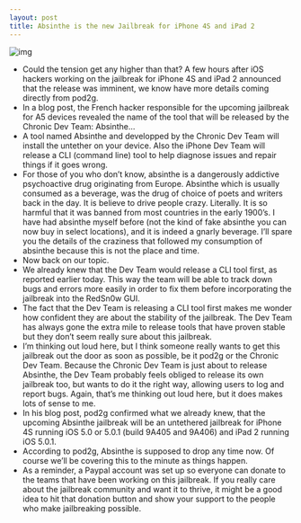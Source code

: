 ```yaml
---
layout: post
title: Absinthe is the new Jailbreak for iPhone 4S and iPad 2
---
```

![img](http://media.idownloadblog.com/wp-content/uploads/2012/01/absinthe.jpg)
* Could the tension get any higher than that? A few hours after iOS hackers working on the jailbreak for iPhone 4S and iPad 2 announced that the release was imminent, we know have more details coming directly from pod2g.
* In a blog post, the French hacker responsible for the upcoming jailbreak for A5 devices revealed the name of the tool that will be released by the Chronic Dev Team: Absinthe…
* A tool named Absinthe and developped by the Chronic Dev Team will install the untether on your device. Also the iPhone Dev Team will release a CLI (command line) tool to help diagnose issues and repair things if it goes wrong.
* For those of you who don’t know, absinthe is a dangerously addictive psychoactive drug originating from Europe. Absinthe which is usually consumed as a beverage, was the drug of choice of poets and writers back in the day. It is believe to drive people crazy. Literally. It is so harmful that it was banned from most countries in the early 1900’s. I have had absinthe myself before (not the kind of fake absinthe you can now buy in select locations), and it is indeed a gnarly beverage. I’ll spare you the details of the craziness that followed my consumption of absinthe because this is not the place and time.
* Now back on our topic.
* We already knew that the Dev Team would release a CLI tool first, as reported earlier today. This way the team will be able to track down bugs and errors more easily in order to fix them before incorporating the jailbreak into the RedSn0w GUI.
* The fact that the Dev Team is releasing a CLI tool first makes me wonder how confident they are about the stability of the jailbreak. The Dev Team has always gone the extra mile to release tools that have proven stable but they don’t seem really sure about this jailbreak.
* I’m thinking out loud here, but I think someone really wants to get this jailbreak out the door as soon as possible, be it pod2g or the Chronic Dev Team. Because the Chronic Dev Team is just about to release Absinthe, the Dev Team probably feels obliged to release its own jailbreak too, but wants to do it the right way, allowing users to log and report bugs. Again, that’s me thinking out loud here, but it does makes lots of sense to me.
* In his blog post, pod2g confirmed what we already knew, that the upcoming Absinthe jailbreak will be an untethered jailbreak for iPhone 4S running iOS 5.0 or 5.0.1 (build 9A405 and 9A406) and iPad 2 running iOS 5.0.1.
* According to pod2g, Absinthe is supposed to drop any time now. Of course we’ll be covering this to the minute as things happen.
* As a reminder, a Paypal account was set up so everyone can donate to the teams that have been working on this jailbreak. If you really care about the jailbreak community and want it to thrive, it might be a good idea to hit that donation button and show your support to the people who make jailbreaking possible.

